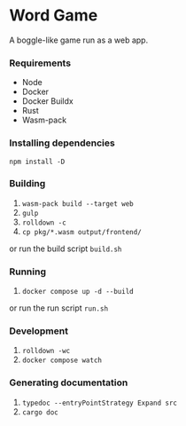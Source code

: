 # Word Game
A boggle-like game run as a web app.

### Requirements
* Node
* Docker
* Docker Buildx
* Rust
* Wasm-pack

### Installing dependencies
```npm install -D```

### Building
1. ```wasm-pack build --target web```
2. ```gulp```
3. ```rolldown -c```
4. ```cp pkg/*.wasm output/frontend/```

or run the build script
```build.sh```

### Running
1. ```docker compose up -d --build```

or run the run script
```run.sh```

### Development
1. ```rolldown -wc```
2. ```docker compose watch```

### Generating documentation
1. ```typedoc --entryPointStrategy Expand src```
2. ```cargo doc```
